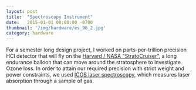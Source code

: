 ```yaml
---
layout: post
title:  "Spectroscopy Instrument"
date:   2015-01-01 00:00:00 -0700
thumbnail: '/img/hardware/es_96_2.jpg'
category: hardware
---
```

For a semester long design project, I worked on parts-per-trillion precision HCl detector that will fly on the <a href="http://www.arp.harvard.edu/technology/long-duration-stratospheric-systems">Harvard / NASA "StratoCruiser"</a>, a long endurance balloon that can move around the stratosphere to investigate Ozone loss. In order to attain our required precision with strict weight and power constraints, we used <a href="https://en.wikipedia.org/wiki/Laser_absorption_spectrometry#Cavity_enhanced_absorption_spectrometry">ICOS laser spectroscopy</a>, which measures laser absorption through a sample of gas.